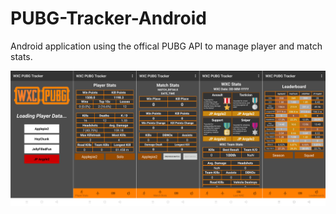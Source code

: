# PUBG-Tracker-Android
Android application using the offical PUBG API to manage player and match stats.

![CNN structure](https://github.com/ChristopherHaynes/PUBG-Tracker-Android/blob/master/app/res/combined-screenshots.png?raw=true)
